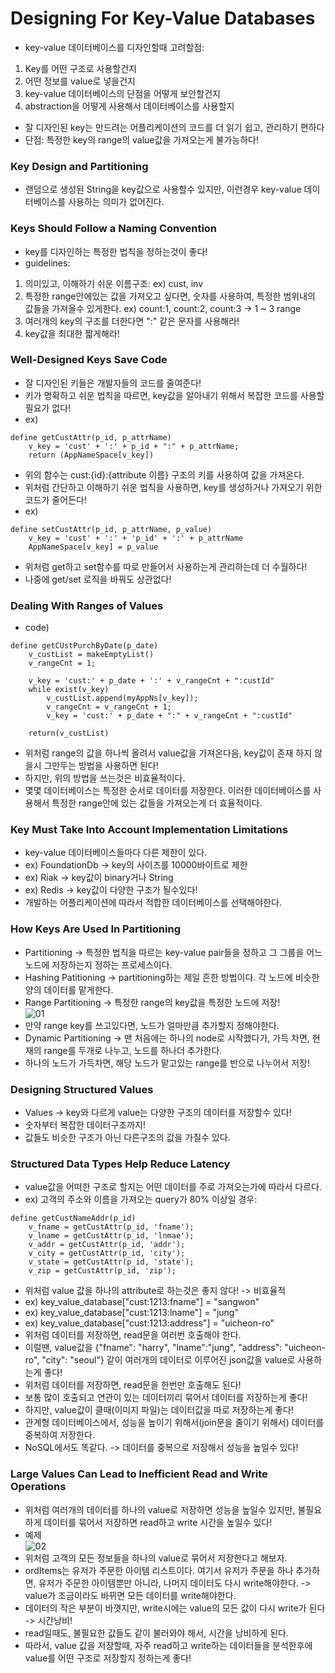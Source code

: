 # Designing For Key-Value Databases
- key-value 데이터베이스를 디자인할때 고려할점: 
1) Key를 어떤 구조로 사용할건지
2) 어떤 정보를 value로 넣을건지
3) key-value 데이터베이스의 단점을 어떻게 보안할건지 
4) abstraction을 어떻게 사용해서 데이터베이스를 사용할지
- 잘 디자인된 key는 만드려는 어플리케이션의 코드를 더 읽기 쉽고, 관리하기 편하다
- 단점: 특정한 key의 range의 value값을 가져오는게 불가능하다!
  
### Key Design and Partitioning
- 랜덤으로 생성된 String을 key값으로 사용할수 있지만, 이런경우 key-value 데이터베이스를 사용하는 의미가 없어진다.
  
### Keys Should Follow a Naming Convention
- key를 디자인하는 특정한 법칙을 정하는것이 좋다!
- guidelines: 
1) 의미있고, 이해하기 쉬운 이름구조: ex) cust, inv
2) 특정한 range안에있는 값을 가져오고 싶다면, 숫자를 사용하여, 특정한 범위내의 값들을 가져올수 있게한다. 
ex) count:1, count:2, count:3 -> 1 ~ 3 range
3) 여러개의 key의 구조를 더한다면 ":" 같은 문자를 사용해라!
4) key값을 최대한 짧게해라!
  
### Well-Designed Keys Save Code
- 잘 디자인된 키들은 개발자들의 코드를 줄여준다!
- 키가 명확하고 쉬운 법칙을 따르면, key값을 알아내기 위해서 복잡한 코드를 사용할 필요가 없다!
- ex)  
```
define getCustAttr(p_id, p_attrName)
    v_key = 'cust' + ':' + p_id + ":" + p_attrName;
    return (AppNameSpace[v_key])
```  
- 위의 함수는 cust:{id}:{attribute 이름} 구조의 키를 사용하여 값을 가져온다. 
- 위처럼 간단하고 이해하기 쉬운 법칙을 사용하면, key를 생성하거나 가져오기 위한 코드가 줄어든다!
- ex)  
```
define setCustAttr(p_id, p_attrName, p_value)
    v_key = 'cust' + ':' + 'p_id' + ':' + p_attrName
    AppNameSpace[v_key] = p_value
```  
- 위처럼 get하고 set함수를 따로 만들어서 사용하는게 관리하는데 더 수월하다!
- 나중에 get/set 로직을 바꿔도 상관없다!
  
### Dealing With Ranges of Values
- code)  
```
define getCUstPurchByDate(p_date)
    v_custList = makeEmptyList()
    v_rangeCnt = 1;
    
    v_key = 'cust:' + p_date + ':' + v_rangeCnt + ":custId"
    while exist(v_key)
        v_custList.append(myAppNs[v_key]);
        v_rangeCnt = v_rangeCnt + 1;
        v_key = 'cust:' + p_date + ":" + v_rangeCnt + ":custId"
        
    return(v_custList) 
```  
- 위처럼 range의 값을 하나씩 올려서 value값을 가져온다음, key값이 존재 하지 않을시 그만두는 방법을 사용하면 된다!
- 하지만, 위의 방법을 쓰는것은 비효율적이다. 
- 몇몇 데이터베이스는 특정한 순서로 데이터를 저장한다. 이러한 데이터베이스를 사용해서 특정한 range안에 있는 값들을 가져오는게 더 효율적이다. 
  
### Key Must Take Into Account Implementation Limitations
- key-value 데이터베이스들마다 다른 제한이 있다.
- ex) FoundationDb -> key의 사이즈를 10000바이트로 제한
- ex) Riak -> key값이 binary거나 String
- ex) Redis -> key값이 다양한 구조가 될수있다!
- 개발하는 어플리케이션에 따라서 적합한 데이터베이스를 선택해야한다. 
  
### How Keys Are Used In Partitioning
- Partitioning -> 특정한 법칙을 따르는 key-value pair들을 정하고 그 그룹을 어느 노드에 저장하는지 정하는 프로세스이다.
- Hashing Patitioning -> partitioning하는 제일 흔한 방법이다. 각 노드에 비슷한 양의 데이터를 맡게한다.
- Range Partitioning -> 특정한 range의 key값을 특정한 노드에 저장!  
![01]()  
- 만약 range key를 쓰고있다면, 노드가 얼마만큼 추가할지 정해야한다.   
- Dynamic Partitioning -> 맨 처음에는 하나의 node로 시작했다가, 가득 차면, 현재의 range를 두개로 나누고, 노드를 하나더 추가한다.
- 하나의 노드가 가득차면, 해당 노드가 맡고있는 range를 반으로 나누어서 저장!
  
### Designing Structured Values  
- Values -> key와 다르게 value는 다양한 구조의 데이터를 저장할수 있다!
- 숫자부터 복잡한 데이터구조까지!
- 값들도 비슷한 구조가 아닌 다른구조의 값을 가질수 있다.
  
### Structured Data Types Help Reduce Latency
- value값을 어떠한 구조로 할지는 어떤 데이터를 주로 가져오는가에 따라서 다르다. 
- ex) 고객의 주소와 이름을 가져오는 query가 80% 이상일 경우:  
```
define getCustNameAddr(p_id)
    v_fname = getCustAttr(p_id, 'fname');
    v_lname = getCustAttr(p_id, 'lnmae');
    v_addr = getCustAttr(p_id, 'addr');
    v_city = getCustAttr(p_id, 'city');
    v_state = getCustAttr(p_id, 'state');
    v_zip = getCustAttr(p_id, 'zip');
```  
- 위처럼 value 값을 하나의 attribute로 하는것은 좋지 않다! -> 비효율적 
- ex) key_value_database["cust:1213:fname"] = "sangwon"
- ex) key_value_database["cust:1213:lname"] = "jung"
- ex) key_value_database["cust:1213:address"] = "uicheon-ro"
- 위처럼 데이터를 저장하면, read문을 여러번 호출해야 한다.
- 이럴땐, value값을 {"fname": "harry", "lname":"jung", "address": "uicheon-ro", "city": "seoul"} 같이 여러개의 데이터로 이루어진 json값을 value로 사용하는게 좋다!
- 위처럼 데이터를 저장하면, read문을 한번만 호출해도 된다!
- 보통 많이 호출되고 연관이 있는 데이터끼리 묶어서 데이터를 저장하는게 좋다!
- 하지만, value값이 클때(이미지 파일)는 데이터값을 따로 저장하는게 좋다!
- 관계형 데이터베이스에서, 성능을 높이기 위해서(join문을 줄이기 위해서) 데이터를 중복하여 저장한다.
- NoSQL에서도 똑같다. -> 데이터를 중복으로 저장해서 성능을 높일수 있다!
  
### Large Values Can Lead to Inefficient Read and Write Operations
- 위처럼 여러개의 데이터를 하나의 value로 저장하면 성능을 높일수 있지만, 불필요하게 데이터를 묶어서 저장하면 read하고 write 시간을 높일수 있다!
- 예제  
![02]()  
- 위처럼 고객의 모든 정보들을 하나의 value로 묶어서 저장한다고 해보자. 
- ordItems는 유저가 주문한 아이템 리스트이다. 여기서 유저가 주문을 하나 추가하면, 유저가 주문한 아이템뿐만 아니라, 나머지 데이터도 다시 write해야한다. -> value가 조금이라도 바뀌면 모든 데이터를 write해야한다.
- 데이터의 작은 부분이 바꼇지만, write시에는 value의 모든 값이 다시 write가 된다 -> 시간낭비!
- read일때도, 불필요한 값들도 같이 불러와야 해서, 시간을 낭비하게 된다.
- 따라서, value 값을 저장할때, 자주 read하고 write하는 데이터들을 분석한후에 value를 어떤 구조로 저장할지 정하는게 좋다!
  
